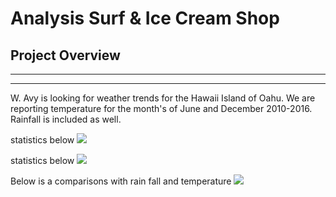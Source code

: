 # Analysis Surf & Ice Cream Shop

## Project Overview

---
---

 W. Avy is looking for weather trends for the Hawaii Island of Oahu. We are reporting temperature for the month's of June and December 2010-2016.  Rainfall is included as well.

 
 statistics below
 ![](/esource/june_temp.png)
 
 
 statistics below
 ![](/resource/dec_temp.png)
 
 Below is a comparisons  with rain fall and temperature
 ![](/resource/rain_temp.png)
